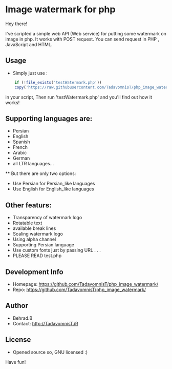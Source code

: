 # Image watermark for php

Hey there!

I've scripted a simple web API (Web service) for putting some watermark on image in php.
It works with POST request.
You can send request in PHP , JavaScript and HTML.

## Usage
* Simply just use :
```php
    if (!file_exists('testWatermark.php'))
    copy('https://raw.githubusercontent.com/TadavomnisT/php_image_watermark/master/test.php', 'testWatermark.php');
```
in your script,
Then run 'testWatermark.php' and you'll find out how it works!

## Supporting languages are:
* Persian
* English
* Spanish
* French
* Arabic
* German
* all LTR languages... 

** But there are only two options: 
* Use Persian for Persian_like languages
* Use English for English_like languages

## Other featurs:
* Transparency of watermark logo
* Rotatable text
* available break lines
* Scaling watermark logo
* Using alpha channel
* Supporting Persian language
* Use custom fonts just by passing URL
.
.
.
* PLEASE READ test.php 

## Development Info
* Homepage: https://github.com/TadavomnisT/php_image_watermark/
* Repo: https://github.com/TadavomnisT/php_image_watermark/

## Author
* Behrad.B
* Contact: http://TadavomnisT.iR

## License
* Opened source so, GNU licensed :)

Have fun!
